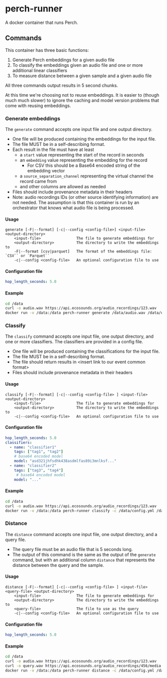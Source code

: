 # perch-runner

A docker container that runs Perch.

## Commands

This container has three basic functions:

1. Generate Perch embeddings for a given audio file
2. To classify the embeddings given an audio file and one or more additional linear classifiers
3. To measure distance between a given sample and a given audio file

All three commands output results in 5 second chunks.

At this time we're choosing not to reuse embeddings. It is easier to (though much much slower)
to ignore the caching and model version problems that come with reusing embeddings.

### Generate embeddings

The `generate` command accepts one input file and one output directory.

- One file will be produced containing the embeddings for the input file.
- The file MUST be in a self-describing format.
- Each result in the file must have at least
  - a `start` value representing the start of the record in seconds
  - an `embedding` value representing the embedding for the record
    - For CSV this should be a Base64 encoded string of the embedding vector
  - a `source_separation_channel` representing the virtual channel the record came from
  - and other columns are allowed as needed
- Files should include provenance metadata in their headers
- Note: audio recordings IDs (or other source identifying information) are
  not needed. The assumption is that this container is run by an orchestrator
  that knows what audio file is being processed.

#### Usage

```
generate [-F|--format] [-c|--config <config-file>] <input-file> <output-directory>
    <input-file>                The file to generate embeddings for
    <output-directory>          The directory to write the embeddings to
    -F|--format [csv|parquet]   The format of the embeddings file: `CSV`` or `Parquet``
    -c|--config <config-file>   An optional configuration file to use
```

#### Configuration file

```yaml
hop_length_seconds: 5.0
```

#### Example

```bash
cd /data
curl -o audio.wav https://api.ecosounds.org/audio_recordings/123.wav
docker run -v /data:/data perch-runner generate /data/audio.wav /data/output
```

### Classify

The `classify` command accepts one input file, one output directory, and one or more classifiers.
The classifiers are provided in a config file.

- One file will be produced containing the classifications for the input file.
- The file MUST be in a self-describing format.
- The file should return results in \<insert link to our event common format\>
- Files should include provenance metadata in their headers

#### Usage

```
classify [-F|--format] [-c|--config <config-file> ] <input-file> <output-directory>
    <input-file>                The file to generate embeddings for
    <output-directory>          The directory to write the embeddings to
    -c|--config <config-file>   An optional configuration file to use
```

#### Configuration file

```yaml
hop_length_seconds: 5.0
classifiers:
  - name: "classifier1"
    tags: ["tag1", "tag2"]
    # base64 encoded model
    model: "asd321jhfsdhk438asdmlfas89i3mnlksf..."
  - name: "classifier2"
    tags: ["tag3", "tag4"]
     # base64 encoded model
    model: "..."

```

#### Example

```bash 
cd /data
curl -o audio.wav https://api.ecosounds.org/audio_recordings/123.wav
docker run -v /data:/data perch-runner classify -c /data/config.yml /data/audio.wav /data/output
```

### Distance

The `distance` command accepts one input file, one output directory, and a query file.

- The query file must be an audio file that is 5 seconds long.
- The output of this command is the same as the output of the `generate` command,
    but with an additional column `distance` that represents the distance between the
    query and the sample.

#### Usage

```
distance [-F|--format] [-c|--config <config-file> ] <input-file> <query-file> <output-directory> 
    <input-file>                The file to generate embeddings for
    <output-directory>          The directory to write the embeddings to
    <query-file>                The file to use as the query
    -c|--config <config-file>   An optional configuration file to use
```

#### Configuration file

```yaml
hop_length_seconds: 5.0
```

#### Example

```bash
cd /data
curl -o audio.wav https://api.ecosounds.org/audio_recordings/123.wav
curl -o query.wav https://api.ecosounds.org/audio_recordings/456/media.wav?start=10&end=15
docker run -v /data:/data perch-runner distance -c /data/config.yml /data/audio.wav /data/query.wav /data/output
```